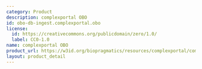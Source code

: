 ```yaml
---
category: Product
description: complexportal OBO
id: obo-db-ingest.complexportal.obo
license:
  id: https://creativecommons.org/publicdomain/zero/1.0/
  label: CC0-1.0
name: complexportal OBO
product_url: https://w3id.org/biopragmatics/resources/complexportal/complexportal.obo
layout: product_detail
---
```

